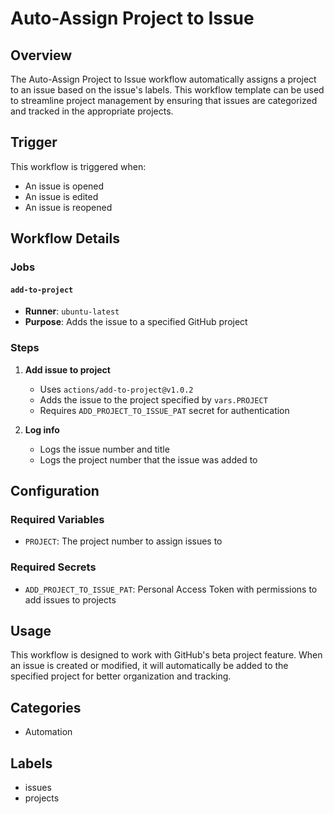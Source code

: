# Auto-Assign Project to Issue

## Overview

The Auto-Assign Project to Issue workflow automatically assigns a project to an issue based on the issue's labels. This workflow template can be used to streamline project management by ensuring that issues are categorized and tracked in the appropriate projects.

## Trigger

This workflow is triggered when:
- An issue is opened
- An issue is edited
- An issue is reopened

## Workflow Details

### Jobs

#### `add-to-project`
- **Runner**: `ubuntu-latest`
- **Purpose**: Adds the issue to a specified GitHub project

### Steps

1. **Add issue to project**
   - Uses `actions/add-to-project@v1.0.2`
   - Adds the issue to the project specified by `vars.PROJECT`
   - Requires `ADD_PROJECT_TO_ISSUE_PAT` secret for authentication

2. **Log info**
   - Logs the issue number and title
   - Logs the project number that the issue was added to

## Configuration

### Required Variables
- `PROJECT`: The project number to assign issues to

### Required Secrets
- `ADD_PROJECT_TO_ISSUE_PAT`: Personal Access Token with permissions to add issues to projects

## Usage

This workflow is designed to work with GitHub's beta project feature. When an issue is created or modified, it will automatically be added to the specified project for better organization and tracking.

## Categories
- Automation

## Labels
- issues
- projects
